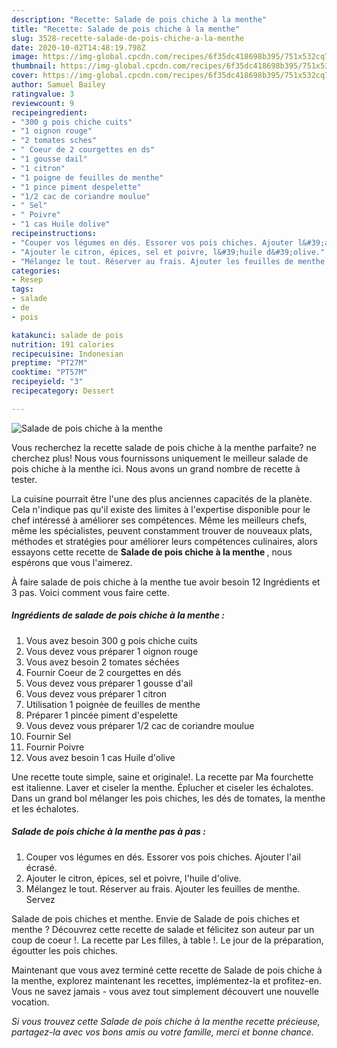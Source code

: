 ```yaml
---
description: "Recette: Salade de pois chiche à la menthe"
title: "Recette: Salade de pois chiche à la menthe"
slug: 3528-recette-salade-de-pois-chiche-a-la-menthe
date: 2020-10-02T14:48:19.798Z
image: https://img-global.cpcdn.com/recipes/6f35dc418698b395/751x532cq70/salade-de-pois-chiche-a-la-menthe-photo-principale-de-la-recette.jpg
thumbnail: https://img-global.cpcdn.com/recipes/6f35dc418698b395/751x532cq70/salade-de-pois-chiche-a-la-menthe-photo-principale-de-la-recette.jpg
cover: https://img-global.cpcdn.com/recipes/6f35dc418698b395/751x532cq70/salade-de-pois-chiche-a-la-menthe-photo-principale-de-la-recette.jpg
author: Samuel Bailey
ratingvalue: 3
reviewcount: 9
recipeingredient:
- "300 g pois chiche cuits"
- "1 oignon rouge"
- "2 tomates sches"
- " Coeur de 2 courgettes en ds"
- "1 gousse dail"
- "1 citron"
- "1 poigne de feuilles de menthe"
- "1 pince piment despelette"
- "1/2 cac de coriandre moulue"
- " Sel"
- " Poivre"
- "1 cas Huile dolive"
recipeinstructions:
- "Couper vos légumes en dés. Essorer vos pois chiches. Ajouter l&#39;ail écrasé."
- "Ajouter le citron, épices, sel et poivre, l&#39;huile d&#39;olive."
- "Mélangez le tout. Réserver au frais. Ajouter les feuilles de menthe. Servez"
categories:
- Resep
tags:
- salade
- de
- pois

katakunci: salade de pois 
nutrition: 191 calories
recipecuisine: Indonesian
preptime: "PT27M"
cooktime: "PT57M"
recipeyield: "3"
recipecategory: Dessert

---
```



![Salade de pois chiche à la menthe](https://img-global.cpcdn.com/recipes/6f35dc418698b395/751x532cq70/salade-de-pois-chiche-a-la-menthe-photo-principale-de-la-recette.jpg)

Vous recherchez la recette salade de pois chiche à la menthe parfaite? ne cherchez plus! Nous vous fournissons uniquement le meilleur salade de pois chiche à la menthe ici. Nous avons un grand nombre de recette à tester.

La cuisine pourrait être l'une des plus anciennes capacités de la planète. Cela n'indique pas qu'il existe des limites à l'expertise disponible pour le chef intéressé à améliorer ses compétences. Même les meilleurs chefs, même les spécialistes, peuvent constamment trouver de nouveaux plats, méthodes et stratégies pour améliorer leurs compétences culinaires, alors essayons cette recette de <strong> Salade de pois chiche à la menthe </strong>, nous espérons que vous l'aimerez.

<!--inarticleads1-->

À faire salade de pois chiche à la menthe tue avoir besoin 12 Ingrédients et 3 pas. Voici comment vous faire cette.

##### Ingrédients de salade de pois chiche à la menthe :

1. Vous avez besoin 300 g pois chiche cuits
1. Vous devez vous préparer 1 oignon rouge
1. Vous avez besoin 2 tomates séchées
1. Fournir  Coeur de 2 courgettes en dés
1. Vous devez vous préparer 1 gousse d&#39;ail
1. Vous devez vous préparer 1 citron
1. Utilisation 1 poignée de feuilles de menthe
1. Préparer 1 pincée piment d&#39;espelette
1. Vous devez vous préparer 1/2 cac de coriandre moulue
1. Fournir  Sel
1. Fournir  Poivre
1. Vous avez besoin 1 cas Huile d&#39;olive


Une recette toute simple, saine et originale!. La recette par Ma fourchette est italienne. Laver et ciseler la menthe. Éplucher et ciseler les échalotes. Dans un grand bol mélanger les pois chiches, les dés de tomates, la menthe et les échalotes. 

<!--inarticleads2-->

##### Salade de pois chiche à la menthe pas à pas :

1. Couper vos légumes en dés. Essorer vos pois chiches. Ajouter l&#39;ail écrasé.
1. Ajouter le citron, épices, sel et poivre, l&#39;huile d&#39;olive.
1. Mélangez le tout. Réserver au frais. Ajouter les feuilles de menthe. Servez


Salade de pois chiches et menthe. Envie de Salade de pois chiches et menthe ? Découvrez cette recette de salade et félicitez son auteur par un coup de coeur !. La recette par Les filles, à table !. Le jour de la préparation, égoutter les pois chiches. 

<!--inarticleads1-->

<p>
Maintenant que vous avez terminé cette recette de Salade de pois chiche à la menthe, explorez maintenant les recettes, implémentez-la et profitez-en. Vous ne savez jamais - vous avez tout simplement découvert une nouvelle vocation.
</p>

<p>
<i>Si vous trouvez cette Salade de pois chiche à la menthe recette précieuse, partagez-la avec vos bons amis ou votre famille, merci et bonne chance.</i>
</p>
